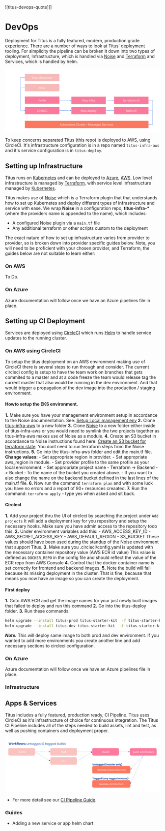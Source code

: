 ![titus-devops-quote][]

# DevOps
Deployment for Titus is a fully featured, modern, production grade experience. There are a number of ways to look at Titus' deployment tooling. For simplicity the pipeline can be broken it down into two types of deployment, Infrastructure, which is handled via [Noise]() and [Terraform]() and Services, which is handled by helm.

![titus-infrastructure-pipeline](../img/titus-pipeline.svg)

To keep concerns separated Titus (this repo) is deployed to AWS, using CircleCI. It's infrastructure configuration is in a repo named `titus-infra-aws` and it's service configuration is in `titus-deploy`.

## Setting up Infrastructure
Titus runs on [Kubernetes]() and can be deployed to [Azure](), [AWS](). Low level infrastructure is managed by [Terraform](), with service level infrastructure managed by [Kubernetes]().

Titus makes use of [Noise]() which is a Terraform plugin that that understands how to set up Kubernetes and deploy different types of infrastructure and service with ease. We wrap __Noise__ in a configuration repo, __titus-infra-*__ (where the providers name is appended to the name), which includes:

- A configured Noise plugin via a `main.tf` file
- Any additional terraform or other scripts custom to the deployment

The exact nature of how to set up infrastructure varies from provider to provider, so is broken down into provider specific guides below. Note, you will need to be proficient with your chosen provider, and Terraform, the guides below are not suitable to learn either:

### On AWS
To Do.

### On Azure
Azure documentation will follow once we have an Azure pipelines file in place.

## Setting up CI Deployment
Services are deployed using [CircleCI]() which runs [Helm]() to handle service updates to the running cluster.

### On AWS using CircleCI

To setup the titus deployment on an AWS environment making use of CircleCI there is several steps to run through and consider.
The current circleci config is setup to have the team work on branches that gets commited to a master and at a code freeze
the team would release tag the current master that also would be running in the dev environment. And that would trigger a propagation
of the dev image into the production / staging environment.


#### Howto setup the EKS environment.

__1.__ Make sure you have your management environment setup in accordance to the Noise documnentation. See: [Setup Local management env](https://nearform.github.io/noise/#/setup-local/)
__2.__ Clone [titus-infra-aws](https://github.com/nearform/titus-infra-aws) to a new folder
__3.__ Clone [Noise](https://github.com/nearform/noise) to a new folder either inside of titus-infra-aws or you would need to symlink the two projects together as titus-infra-aws makes use of Noise as a module.
__4.__ Create an S3 bucket in accordance to Noise instructions found here: [Create an S3 bucket for terraform state](https://nearform.github.io/noise/#/providers/aws/).
You dont need to run terraform steps from the Noise instructions.
__5.__ Go into the titus-infra-aws folder and edit the main.tf file.
    __Change values:__
    - Set appropriate region in provider.
    - Set appropriate aws_region in module.
    - Set provider profile to the same profile as your local environment.
    - Set appropriate project name
    - Terraform -> Backend -> Bucket : To the name of the bucket you created above.
    - If you want to also change the name on the backend bucket defined in the last lines of the main.tf file.
__6.__ Now run the command `terraform plan` and with some luck you have no errors and a report of 90+ resources creaated.
__7.__ Run the command: `terraform apply` - type yes when asked and sit back.

#### CirclecI

__1.__ Add your project thru the UI of circleci by searching the project under `Add projects`
It will add a deployment key for you repository and setup the necessary hooks.
Make sure you have admin access to the repository todo this.
__2.__ Under environment variables add this:
    - AWS_ACCESS_KEY_ID
    - AWS_SECRET_ACCESS_KEY
    - AWS_DEFAULT_REGION
    - S3_BUCKET
These values should have been used during the standup of the Noise environment that support Titus.
__3.__ Make sure you .circleci/config.yaml is updated with the necessary container repository value (AWS ECR id value)
This value is defined as `DOCKER_REPO` in the config file and should reflect the value of the ECR repo from AWS Console
__4.__ Control that the docker container name is set correctly for frontend and backend images.
__5.__ Note the build will fail because its missing deployment in the cluster. That is fine, because that means you now have an image so you can create the deployment.

#### First deploy
__1.__ Goto AWS ECR and get the image names for your just newly built images that failed to deploy and run this command
__2.__ Go into the titus-deploy folder.
__3.__ Run these commands:

```sh
helm upgrade --install titus-prod titus-starter-kit  -f titus-starter-kit/values.prod.yaml --set docker.images.frontend=<replace me with docker image> --set docker.images.backend=<replace me with docker image>
helm upgrade --install titus-dev titus-starter-kit  -f titus-starter-kit/values.dev.yaml --set docker.images.frontend=<replace me with docker image> --set docker.images.backend=<replace me with docker image>
```
___Note:___ This will deploy same image to both prod and dev environment. If you wanted to add more environments you create another line and add necessary sections to circleci configuration.

### On Azure
Azure documentation will follow once we have an Azure pipelines file in place.

### Infrastructure


## Apps & Services
Titus includes a fully featured, production ready, CI Pipeline. Titus uses CircleCI as it's infrastructure of choice for continuous integration. The Titus CI Pipeline includes all of the steps needed to build assets, lint and test, as well as pushing containers and deployment proper. 

![titus-ci-pipeline](../img/titus-ci-pipeline.svg)

- For more detail see our [CI Pipeline Guide](devops/ci-pipeline.md).

### Guides

- Adding a new service or app helm chart

[CircleCI]: /

<!-- Images -->
[titu__s-devops-quote]: ../img/titus-devops-quote.svg
